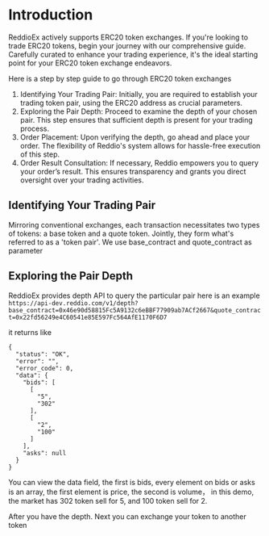 # Introduction

ReddioEx actively supports ERC20 token exchanges. If you're looking to trade ERC20 tokens, begin your journey with our comprehensive guide. Carefully curated to enhance your trading experience, it's the ideal starting point for your ERC20 token exchange endeavors.

Here is a step by step guide to go through ERC20 token exchanges
1. Identifying Your Trading Pair: Initially, you are required to establish your trading token pair, using the ERC20 address as crucial parameters.
2. Exploring the Pair Depth: Proceed to examine the depth of your chosen pair. This step ensures that sufficient depth is present for your trading process.
3. Order Placement: Upon verifying the depth, go ahead and place your order. The flexibility of Reddio's system allows for hassle-free execution of this step.
4. Order Result Consultation: If necessary, Reddio empowers you to query your order’s result. This ensures transparency and grants you direct oversight over your trading activities.

## Identifying Your Trading Pair
Mirroring conventional exchanges, each transaction necessitates two types of tokens: a base token and a quote token. Jointly, they form what's referred to as a 'token pair'.
We use base_contract and quote_contract as parameter

## Exploring the Pair Depth
ReddioEx provides depth API to query the particular pair
here is an example
`https://api-dev.reddio.com/v1/depth?base_contract=0x46e90d58815Fc5A9132c6eBBF77909ab7ACf2667&quote_contract=0x22fd56249e4C60541e85E597Fc564AfE1170F6D7`

it returns like
```
{
  "status": "OK",
  "error": "",
  "error_code": 0,
  "data": {
    "bids": [
      [
        "5",
        "302"
      ],
      [
        "2",
        "100"
      ]
    ],
    "asks": null
  }
}
```

You can view the data field, the first is bids, every element on bids or asks is an array, the first element is price, the second is volume， in this demo, the market has 302 token sell for 5, and 100 token sell for 2.

After you have the depth. Next you can exchange your token to another token

